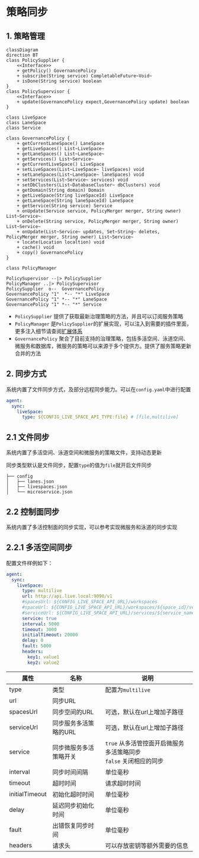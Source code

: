 策略同步
===

## 1. 策略管理

```mermaid
classDiagram
direction BT
class PolicySupplier {
    <<Interface>>
    + getPolicy() GovernancePolicy
    + subscribe(String service) CompletableFuture~Void~
    + isDone(String service) boolean
}
class PolicySupervisor {
    <<Interface>>
    + update(GovernancePolicy expect,GovernancePolicy update) boolean
}

class LiveSpace
class LaneSpace
class Service

class GovernancePolicy {
    + getCurrentLaneSpace() LaneSpace
    + getLiveSpaces() List~LiveSpace~
    + getLaneSpaces() List~LaneSpace~
    + getServices() List~Service~
    + getCurrentLiveSpace() LiveSpace
    + setLiveSpaces(List~LiveSpace~ liveSpaces) void
    + setLaneSpaces(List~LaneSpace~ laneSpaces) void
    + setServices(List~Service~ services) void
    + setDbClusters(List~DatabaseCluster~ dbClusters) void
    + getDomain(String domain) Domain
    + getLiveSpace(String liveSpaceId) LiveSpace
    + getLaneSpace(String laneSpaceId) LaneSpace
    + getService(String service) Service
    + onUpdate(Service service, PolicyMerger merger, String owner) List~Service~
    + onDelete(String service, PolicyMerger merger, String owner) List~Service~
    + onUpdate(List~Service~ updates, Set~String~ deletes, PolicyMerger merger, String owner) List~Service~
    + locate(Location localtion) void
    + cache() void
    + copy() GovernancePolicy
}

class PolicyManager

PolicySupervisor --|> PolicySupplier
PolicyManager ..|> PolicySupervisor
PolicySupplier  o--  GovernancePolicy
GovernancePolicy "1"  *-- "*" LiveSpace
GovernancePolicy "1" *-- "*" LaneSpace
GovernancePolicy "1" *-- "*" Service

```

- `PolicySupplier` 提供了获取最新治理策略的方法，并且可以订阅服务策略
- `PolicyManager` 是`PolicySupplier`的扩展实现，可以注入到需要的插件里面，更多注入细节请查阅[扩展体系](extension.md)
- `GovernancePolicy` 聚合了目前支持的治理策略，包括多活空间、泳道空间、微服务和数据库，微服务的策略可以来源于多个提供方。提供了服务策略更新合并的方法

## 2. 同步方式

系统内置了文件同步方式，及部分远程同步能力。可以在`config.yaml`中进行配置

```yaml
agent:
  sync:
    liveSpace:
      type: ${CONFIG_LIVE_SPACE_API_TYPE:file} # [file,multilive]
```

## 2.1 文件同步

系统内置了多活空间、泳道空间和微服务的策略文件，支持动态更新

同步类型默认是文件同步，配置`type`的值为`file`就开启文件同步

```
├── config
│   ├── lanes.json
│   ├── livespaces.json
│   └── microservice.json
```

## 2.2 控制面同步

系统内置了多活控制面的同步实现，可以参考实现微服务和泳道的同步实现

## 2.2.1 多活空间同步

配置文件样例如下：

```yaml
agent:
  sync:
    liveSpace:
      type: multilive
      url: http://api.live.local:9090/v1
      #spacesUrl: ${CONFIG_LIVE_SPACE_API_URL}/workspaces
      #spaceUrl: ${CONFIG_LIVE_SPACE_API_URL}/workspaces/${space_id}/version/${space_version}
      #serviceUrl: ${CONFIG_LIVE_SPACE_API_URL}/services/${service_name}/version/${service_version}
      service: true
      interval: 5000
      timeout: 3000
      initialTimeout: 20000
      delay: 0
      fault: 5000
      headers: 
        key1: value1
        key2: value2
```


| 属性             | 名称           | 说明                                           |
|----------------|--------------|----------------------------------------------|
| type           | 类型           | 配置为`multilive`                               |
| url            | 同步URL        |                                              |
| spacesUrl      | 同步空间的URL     | 可选，默认在url上增加子路径                              |
| serviceUrl     | 同步服务多活策略的URL | 可选，默认在url上增加子路径                              |
| service        | 同步微服务多活策略开关  | `true` 从多活管控面开启微服务多活策略同步<br/>`false` 关闭相应的同步 |
| interval       | 同步时间间隔       | 单位毫秒                                         |
| timeout        | 超时时间         | 请求超时时间                                       |
| initialTimeout | 初始化超时时间      | 单位毫秒                                         |
| delay          | 延迟同步初始化时间    | 单位毫秒                                         |
| fault          | 出错恢复同步时间     | 单位毫秒                                         |
| headers        | 请求头          | 可以存放密钥等额外需要的信息                               |
